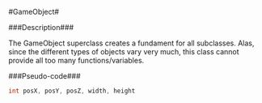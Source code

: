 #GameObject#

###Description###

The GameObject superclass creates a fundament for all subclasses. Alas, since the different types of objects vary very much, this class cannot provide all too many functions/variables.

###Pseudo-code###

  ```Java
  int posX, posY, posZ, width, height
  ```
